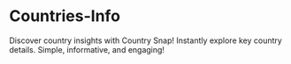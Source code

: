 # Countries-Info
Discover country insights with Country Snap! Instantly explore key country details. Simple, informative, and engaging!
